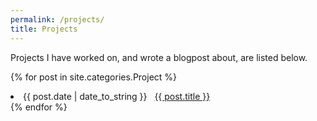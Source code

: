 ```yaml
---
permalink: /projects/
title: Projects
---
```

Projects I have worked on, and wrote a blogpost about, are listed below.

{% for post in site.categories.Project %}
 <li><span>{{ post.date | date_to_string }}</span> &nbsp; <a href="{{ post.url }}">{{ post.title }}</a></li>
{% endfor %}